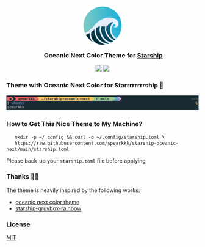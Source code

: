 <h3 align="center">
	<img src="https://raw.githubusercontent.com/KostyaSafonov/DeepOceanTheme/9538800cfb8fb8a869eb966eb015d2929d0a6e5d/META-INF/pluginIcon.svg" width="100" alt="Logo"/><br/>
	<img src="https://raw.githubusercontent.com/catppuccin/catppuccin/main/assets/misc/transparent.png" height="30" width="0px"/>
	Oceanic Next Color Theme for <a href="https://starship.rs">Starship</a>
</h3>
<p align="center">
	<a href="https://github.com/spearkkk/starship-oceanic-next/stargazers"><img src="https://img.shields.io/github/stars/spearkkk/starship-oceanic-next?colorA=1B2B34&colorB=EC5f67&style=for-the-badge"></a>
	<a href="https://github.com/spearkkk/starship-oceanic-next/contributors"><img src="https://img.shields.io/github/contributors/spearkkk/starship-oceanic-next?colorA=1B2B34&colorB=F99157&style=for-the-badge"></a>
</p>

### Theme with Oceanic Next Color for Starrrrrrrrship 🎨
![oceanic-next_color_theme_starship.png](./oceanic-next_color_theme_starship.png)

### How to Get This Nice Theme to My Machine?
```shell
   mkdir -p ~/.config && curl -o ~/.config/starship.toml \
   https://raw.githubusercontent.com/spearkkk/starship-oceanic-next/main/starship.toml
```
Please back-up your `starship.toml` file before applying

### Thanks 🫰🏼

The theme is heavily inspired by the following works:

- [oceanic next color theme](https://github.com/voronianski/oceanic-next-color-scheme)
- [starship-gruvbox-rainbow](https://github.com/fang2hou/starship-gruvbox-rainbow)

### License

[MIT](LICENSE)


